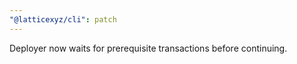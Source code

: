 ```yaml
---
"@latticexyz/cli": patch
---
```


Deployer now waits for prerequisite transactions before continuing.
